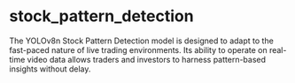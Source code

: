 # stock_pattern_detection
The YOLOv8n Stock Pattern Detection model is designed to adapt to the fast-paced nature of live trading environments. Its ability to operate on real-time video data allows traders and investors to harness pattern-based insights without delay.

